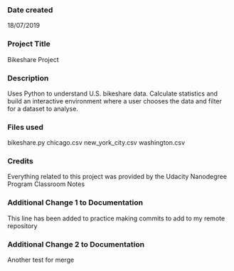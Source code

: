 ### Date created
18/07/2019

### Project Title
Bikeshare Project

### Description
Uses Python to understand U.S. bikeshare data. Calculate statistics and build an interactive environment where a user chooses the data and filter for a dataset to analyse.

### Files used
bikeshare.py
chicago.csv
new_york_city.csv
washington.csv

### Credits
Everything related to this project was provided by the Udacity Nanodegree Program Classroom Notes

### Additional Change 1 to Documentation  
This line has been added to practice making commits to add to my remote repository

### Additional Change 2 to Documentation
Another test for merge
